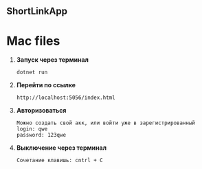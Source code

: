 ## ShortLinkApp

# Mac files

1.  **Запуск через терминал**

    ```shell
    dotnet run
    ```

2.  **Перейти  по ссылке**

    ```shell
    http://localhost:5056/index.html
    ```

3.  **Авторизоваться**

    ```shell
    Можно создать свой акк, или войти уже в зарегистрированный
    login: qwe
    password: 123qwe
    ```
4.  **Выключение через терминал**

    ```shell
    Сочетание клавишь: cntrl + C
    ```
